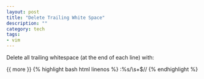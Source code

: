 ```yaml
---
layout: post
title: "Delete Trailing White Space"
description: ""
category: tech 
tags:
- vim
---
```

 
   
Delete all trailing whitespace (at the end of each line) with:

{{ more }} 
{% highlight bash html linenos %}
:%s/\s\+$//
{% endhighlight %}
 
